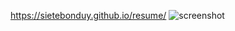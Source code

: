 https://sietebonduy.github.io/resume/
![screenshot](https://user-images.githubusercontent.com/68066382/165639259-f5ba48c7-d14d-43b1-bcfc-58d9c086db92.png)
